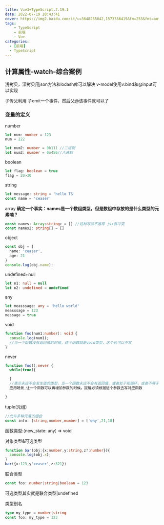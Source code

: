 ```yaml
---
title: Vue3+TypeScript.7.19.1
date: 2022-07-19 20:43:41
cover: https://img2.baidu.com/it/u=3648235042,1573336415&fm=253&fmt=auto&app=138&f=PNG?w=888&h=500
tags:
    - TypeScript
    - 前端
    - Vue
categories:
  - [前端]
  - TypeScript
---
```


## 计算属性-watch-综合案例

浅拷贝，深拷贝用json方法和lodash库可以解决
v-model使用v:bind和@input可以实现

子传父利用 子emit一个事件，然后父@该事件就可以了

### 变量的定义
number
```typescript
let num: number = 123
num = 222

let num2: number = 0b111 //二进制
let num3: number = 0o456//八进制
```

boolean
```typescript
let flag: boolean = true
flag = 20>30
```

string
```typescript
let message: string = 'hello TS'
const name = 'ceaser'
```

array
**确定一个事实：names是一个数组类型，但是数组中存放的是什么类型的元素喃？**
```typescript
const names: Array<string> = [] //这种写法不推荐 jsx有冲突
const names2: string[] = []
```

object
```typescript
const obj = {
  name: 'ceaser',
  age: 21
}
console.log(obj.name);
```

undefined+null
```typescript
let n1: null = null
let n2: undefined = undefined
```

any
```typescript
let measssage: any = 'hello world'
measssage = 123
message = true
```

void
```typescript
function foo(num1:number): void {
  console.log(num1);
  //当一个函数没有返回值的时候，这个函数就是void类型，这个也可以不写
}
```

never
```typescript
function foo():never {
  while(true){

  }
  //表示永远不会发生值的类型，当一个函数永远不会有返回值，或者处于死循环，或者不等于任何值
  应用场景,让一个函数可以再增加参数的时候，提醒必须根据这个参数去写对应函数

}
```

tuple(元组)
```typescript
//允许多种元素的组合
const info: [string,number,number] = ['why',21,18]
```

函数类型:(new_state: any) => void

对象类型&可选类型
```typescript
function bar(obj:{x:number,y:string,z?:number}){
  console.log(obj.x);
}
bar({x:123,y'ceaser',z:321})
```

联合类型
```typescript
const foo: number|string|boolean = 123
```
可选类型其实就是联合类型|undefined

类型别名
```typescript
type my_type = number|string
const foo: my_type = 123
```